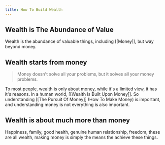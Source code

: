 ```yaml
---
title: How To Build Wealth
---
```


## Wealth is The Abundance of Value

Wealth is the abundance of valuable things, including [[Money]], but way beyond money. 

## Wealth starts from money

> <Highlight>Money doesn't solve all your problems, but it solves all your money problems.</Highlight>

To most people, wealth is only about money, while it's a limited view, it has it's reasons. In a human world, [[Wealth Is Built Upon Money]]. So understanding [[The Pursuit Of Money]] (How To Make Money) is important, and understanding money is not everything is also important.

## Wealth is about much more than money

Happiness, family, good health, genuine human relationship, freedom, these are all wealth, making money is simply the means the achieve these things.
